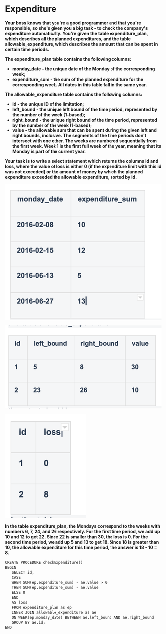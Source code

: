 # Expenditure

**Your boss knows that you're a good programmer and that you're responsible, so she's given you a big task - to check the company's expenditure automatically. You're given the table expenditure\_plan, which describes all the planned expenditures, and the table allowable\_expenditure, which describes the amount that can be spent in certain time periods.**

**The expenditure\_plan table contains the following columns:**

* **monday\_date - the unique date of the Monday of the corresponding week;**
* **expenditure\_sum - the sum of the planned expenditure for the corresponding week. All dates in this table fall in the same year.**

**The allowable\_expenditure table contains the following columns:**

* **id - the unique ID of the limitation;**
* **left\_bound - the unique left bound of the time period, represented by the number of the week \(1-based\);**
* **right\_bound - the unique right bound of the time period, represented by the number of the week \(1-based\);**
* **value - the allowable sum that can be spent during the given left and right bounds, inclusive. The segments of the time periods don't intersect with one other. The weeks are numbered sequentially from the first week. Week 1 is the first full week of the year, meaning that its Monday is part of the current year.**

**Your task is to write a select statement which returns the columns id and loss, where the value of loss is either 0 \(if the expenditure limit with this id was not exceeded\) or the amount of money by which the planned expenditure exceeded the allowable expenditure, sorted by id.**

  


![Table: Expenditure\_plan ](../.gitbook/assets/screen-shot-2020-12-01-at-1.56.21-pm.png)

![Table: Allowable\_expenditure](../.gitbook/assets/screen-shot-2020-12-01-at-1.57.12-pm.png)

![Table: output](../.gitbook/assets/screen-shot-2020-12-01-at-1.57.49-pm.png)

**In the table expenditure\_plan, the Mondays correspond to the weeks with numbers 6, 7, 24, and 26 respectively. For the first time period, we add up 10 and 12 to get 22. Since 22 is smaller than 30, the loss is 0. For the second time period, we add up 5 and 13 to get 18. Since 18 is greater than 10, the allowable expenditure for this time period, the answer is 18 - 10 = 8.**

```text
CREATE PROCEDURE checkExpenditure()
BEGIN
   SELECT id,
   CASE
   WHEN SUM(ep.expenditure_sum) - ae.value > 0
   THEN SUM(ep.expenditure_sum) - ae.value
   ELSE 0
   END
   AS loss
   FROM expenditure_plan as ep
   INNER JOIN allowable_expenditure as ae
   ON WEEK(ep.monday_date) BETWEEN ae.left_bound AND ae.right_bound
   GROUP BY ae.id;
END

```

